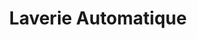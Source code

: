 ---
title: "Laverie Automatique"
url: /bagneres-de-luchon/laverie-automatique/
shop: blanchisserie
---
